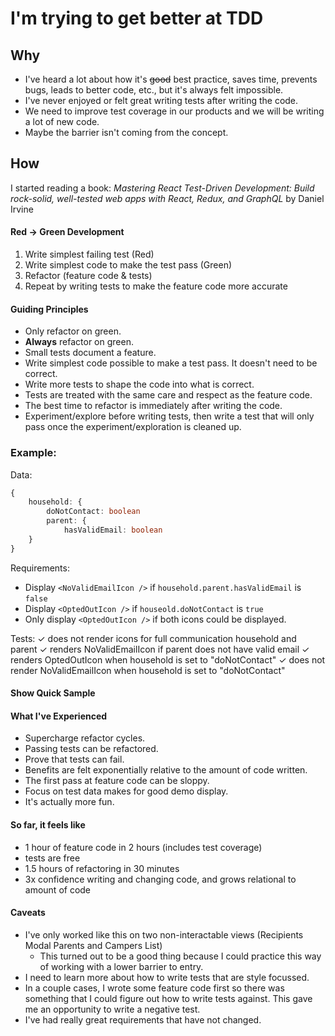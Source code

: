 # I'm trying to get better at TDD

## Why
- I've heard a lot about how it's ~~good~~ best practice, saves time, prevents bugs, leads to better code, etc., but it's always felt impossible.
- I've never enjoyed or felt great writing tests after writing the code.
- We need to improve test coverage in our products and we will be writing a lot of new code.
- Maybe the barrier isn't coming from the concept.


## How 
I started reading a book:
*Mastering React Test-Driven Development:
Build rock-solid, well-tested web apps with React, Redux, and GraphQL* 
by Daniel Irvine


#### Red -> Green Development
1. Write simplest failing test (Red)
2. Write simplest code to make the test pass (Green)
3. Refactor (feature code & tests)
4. Repeat by writing tests to make the feature code more accurate


#### Guiding Principles
- Only refactor on green.
- **Always** refactor on green.
- Small tests document a feature.
- Write simplest code possible to make a test pass. It doesn't need to be correct.
- Write more tests to shape the code into what is correct.
- Tests are treated with the same care and respect as the feature code.
- The best time to refactor is immediately after writing the code.
- Experiment/explore before writing tests, then write a test that will only pass once the experiment/exploration is cleaned up.


### Example:
Data:
```typescript
{
	household: {
		doNotContact: boolean
		parent: {
			hasValidEmail: boolean
	}
}
```


Requirements:
- Display `<NoValidEmailIcon />` if `household.parent.hasValidEmail` is `false`
- Display `<OptedOutIcon />` if `houseold.doNotContact` is `true`
- Only display `<OptedOutIcon />` if both icons could be displayed. 

Tests:
	✓ does not render icons for full communication household and parent
	✓ renders NoValidEmailIcon if parent does not have valid email
	✓ renders OptedOutIcon when household is set to "doNotContact"
	✓ does not render NoValidEmailIcon when household is set to "doNotContact"

#### Show Quick Sample

#### What I've Experienced
- Supercharge refactor cycles.
- Passing tests can be refactored.
- Prove that tests can fail.
- Benefits are felt exponentially relative to the amount of code written.
- The first pass at feature code can be sloppy.
- Focus on test data makes for good demo display.
- It's actually more fun.


#### So far, it feels like
- 1 hour of feature code in 2 hours (includes test coverage)
- tests are free
- 1.5 hours of refactoring in 30 minutes
- 3x confidence writing and changing code, and grows relational to amount of code


#### Caveats
- I've only worked like this on two non-interactable views (Recipients Modal Parents and Campers List)
	- This turned out to be a good thing because I could practice this way of working with a lower barrier to entry.
- I need to learn more about how to write tests that are style focussed.
- In a couple cases, I wrote some feature code first so there was something that I could figure out how to write tests against. This gave me an opportunity to write a negative test.
- I've had really great requirements that have not changed.


